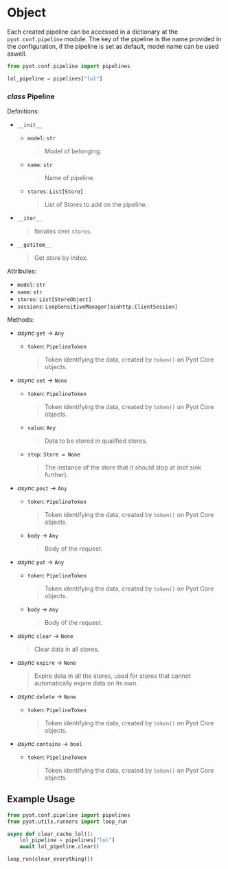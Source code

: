 # Object

Each created pipeline can be accessed in a dictionary at the `pyot.conf.pipeline` module. The key of the pipeline is the name provided in the configuration, if the pipeline is set as default, model name can be used aswell.

```python
from pyot.conf.pipeline import pipelines

lol_pipeline = pipelines["lol"]
```

### _class_ Pipeline

Definitions:

* `__init__`
  - `model`: `str`
    > Model of belonging.
  - `name`: `str`
    > Name of pipeline.
  - `stores`: `List[Store]`
    > List of Stores to add on the pipeline.

* `__iter__`
  > Iterates over `stores`.

* `__getitem__`
  > Get store by index.

Attributes:

* `model`: `str`
* `name`: `str`
* `stores`: `List[StoreObject]`
* `sessions`: `LoopSensitiveManager[aiohttp.ClientSession]`

Methods:

* _async_ `get` -> `Any`
  - `token`: `PipelineToken`
    > Token identifying the data, created by `token()` on Pyot Core objects.

* _async_ `set` -> `None`
  - `token`: `PipelineToken`
    > Token identifying the data, created by `token()` on Pyot Core objects.
  - `value`: `Any`
    > Data to be stored in qualified stores.
  - `stop`: `Store = None`
    > The instance of the store that it should stop at (not sink further).

* _async_ `post` -> `Any`
  - `token`: `PipelineToken`
    > Token identifying the data, created by `token()` on Pyot Core objects.
  - `body` -> `Any`
    > Body of the request.

* _async_ `put` -> `Any`
  - `token`: `PipelineToken`
    > Token identifying the data, created by `token()` on Pyot Core objects.
  - `body` -> `Any`
    > Body of the request.

* _async_ `clear` -> `None`
  > Clear data in all stores.

* _async_ `expire` -> `None`
  > Expire data in all the stores, used for stores that cannot automatically expire data on its own.

* _async_ `delete` -> `None`
  - `token`: `PipelineToken`
    > Token identifying the data, created by `token()` on Pyot Core objects.

* _async_ `contains` -> `bool`
  - `token`: `PipelineToken`
    > Token identifying the data, created by `token()` on Pyot Core objects.

## Example Usage

```python
from pyot.conf.pipeline import pipelines
from pyot.utils.runners import loop_run

async def clear_cache_lol():
    lol_pipeline = pipelines["lol"]
    await lol_pipeline.clear()

loop_run(clear_everything())
```

